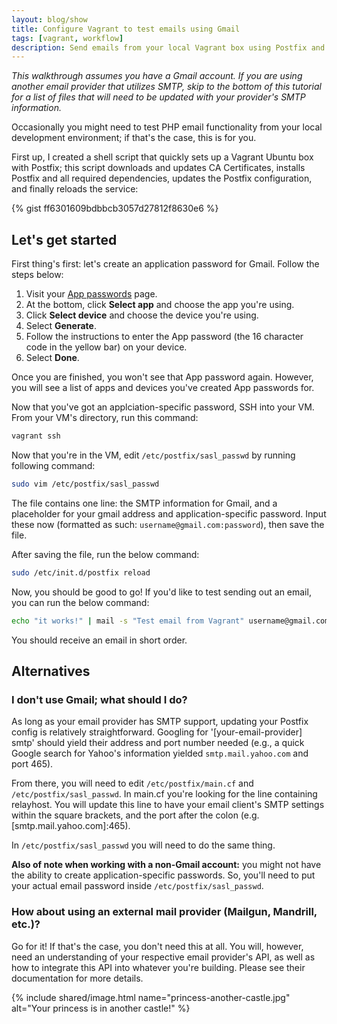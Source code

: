 ```yaml
---
layout: blog/show
title: Configure Vagrant to test emails using Gmail
tags: [vagrant, workflow]
description: Send emails from your local Vagrant box using Postfix and Gmail
---
```


_This walkthrough assumes you have a Gmail account. If you are using another
email provider that utilizes SMTP, skip to the bottom of this tutorial for a
list of files that will need to be updated with your provider's SMTP
information._

Occasionally you might need to test PHP email functionality from your local
development environment; if that's the case, this is for you.

First up, I created a shell script that quickly sets up a Vagrant Ubuntu box
with Postfix; this script downloads and updates CA Certificates, installs
Postfix and all required dependencies, updates the Postfix configuration, and
finally reloads the service:

{% gist ff6301609bdbbcb3057d27812f8630e6 %}

## Let's get started

First thing's first: let's create an application password for Gmail. Follow the
steps below:

1. Visit your [App passwords][app-passwords] page.
2. At the bottom, click **Select app** and choose the app you're using.
3. Click **Select device** and choose the device you're using.
4. Select **Generate**.
5. Follow the instructions to enter the App password (the 16 character code in
the yellow bar) on your device.
6. Select **Done**.

[app-passwords]: https://security.google.com/settings/security/apppasswords

Once you are finished, you won't see that App password again. However, you will
see a list of apps and devices you've created App passwords for.

Now that you've got an applciation-specific password, SSH into your VM. From
your VM's directory, run this command:

```bash
vagrant ssh
```

Now that you're in the VM, edit `/etc/postfix/sasl_passwd` by running following
command:

```bash
sudo vim /etc/postfix/sasl_passwd
```

The file contains one line: the SMTP information for Gmail, and a placeholder
for your gmail address and application-specific password. Input these now
(formatted as such: `username@gmail.com:password`), then save the file.

After saving the file, run the below command:

```bash
sudo /etc/init.d/postfix reload
```

Now, you should be good to go! If you'd like to test sending out an email, you
can run the below command:

```bash
echo "it works!" | mail -s "Test email from Vagrant" username@gmail.com
```

You should receive an email in short order.

## Alternatives

### I don't use Gmail; what should I do?

As long as your email provider has SMTP support, updating your Postfix config is
relatively straightforward. Googling for '[your-email-provider] smtp' should
yield their address and port number needed (e.g., a quick Google search for
Yahoo's information yielded `smtp.mail.yahoo.com` and port 465).

From there, you will need to edit `/etc/postfix/main.cf` and
`/etc/postfix/sasl_passwd`. In main.cf you're looking for the line containing
relayhost. You will update this line to have your email client's SMTP settings
within the square brackets, and the port after the colon (e.g.
\[smtp.mail.yahoo.com]:465).

In `/etc/postfix/sasl_passwd` you will need to do the same thing.

**Also of note when working with a non-Gmail account:** you might not have the
ability to create application-specific passwords. So, you'll need to put your
actual email password inside `/etc/postfix/sasl_passwd`. 

### How about using an external mail provider (Mailgun, Mandrill, etc.)?

Go for it! If that's the case, you don't need this at all. You will, however,
need an understanding of your respective email provider's API, as well as how to
integrate this API into whatever you're building. Please see their documentation
for more details.

{% include shared/image.html name="princess-another-castle.jpg" alt="Your
princess is in another castle!" %}
